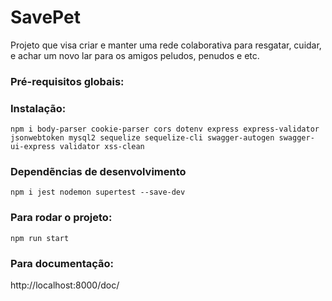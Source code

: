 # SavePet
Projeto que visa criar e manter uma rede colaborativa para resgatar, cuidar, e achar um novo lar para os amigos peludos, penudos e etc.

### Pré-requisitos globais:

### Instalação:
<!-- `npm i axios bcrypt body-parser code config cors express mongoose mustache-express router` -->
`npm i body-parser cookie-parser cors dotenv express express-validator jsonwebtoken mysql2 sequelize sequelize-cli swagger-autogen swagger-ui-express validator xss-clean`

### Dependẽncias de desenvolvimento
`npm i jest nodemon supertest --save-dev`

### Para rodar o projeto:
`npm run start`

### Para documentação:
http://localhost:8000/doc/
